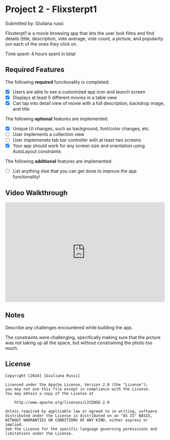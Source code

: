 # Project 2 - Flixsterpt1

Submitted by: Giuliana russi

Flixsterpt1 is a movie browsing app that lets the user look films and find details (title, description, vote average, vote count, a picture, and popularity )on each of the ones they click on.

Time spent: 4 hours spent in total

## Required Features

The following **required** functionality is completed:

- [X] Users are able to see a customized app icon and launch screen
- [X] Displays at least 5 different movies in a table view
- [X] Can tap into detail view of movie with a full description, backdrop image, and title
 
The following **optional** features are implemented:

- [X] Unique UI changes, such as background, font/color changes, etc.
- [ ] User implements a collection view
- [ ] User implemenets tab bar controller with at least two screens
- [X] Your app should work for any screen size and orientation using AutoLayout constraints

The following **additional** features are implemented:

- [ ] List anything else that you can get done to improve the app functionality!

## Video Walkthrough

<div style="position: relative; padding-bottom: 62.5%; height: 0;"><iframe src="https://www.loom.com/embed/2c891e39eae7446288e6a76d74de1659?sid=8dde0205-1d20-4711-8c34-c226e01a9c4f" frameborder="0" webkitallowfullscreen mozallowfullscreen allowfullscreen style="position: absolute; top: 0; left: 0; width: 100%; height: 100%;"></iframe></div>

## Notes

Describe any challenges encountered while building the app.

The constraints were challenging, specifically making sure that the picture was not taking up all the space, but without constraining the photo too much.

## License

    Copyright [2024] [Giuliana Russi]

    Licensed under the Apache License, Version 2.0 (the "License");
    you may not use this file except in compliance with the License.
    You may obtain a copy of the License at

        http://www.apache.org/licenses/LICENSE-2.0

    Unless required by applicable law or agreed to in writing, software
    distributed under the License is distributed on an "AS IS" BASIS,
    WITHOUT WARRANTIES OR CONDITIONS OF ANY KIND, either express or implied.
    See the License for the specific language governing permissions and
    limitations under the License.
